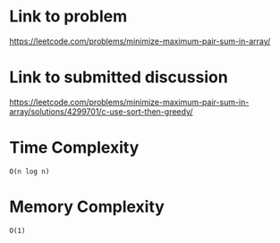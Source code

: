 # Link to problem
https://leetcode.com/problems/minimize-maximum-pair-sum-in-array/

# Link to submitted discussion
https://leetcode.com/problems/minimize-maximum-pair-sum-in-array/solutions/4299701/c-use-sort-then-greedy/

# Time Complexity
`O(n log n)`

# Memory Complexity
`O(1)`
